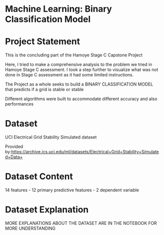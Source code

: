 # Machine Learning: Binary Classification Model 

# Project Statement 

This is the concluding part of the Hamoye Stage C Capstone Project

Here, I tried to make a comprehensive analysis to the problem we tried in Hamoye Stage 
C assessment. I took a step further to visualize what was not done in Stage C assessment
as it had some limited instructions.

The Project as a whole seeks to build a BINARY CLASSIFICATION MODEL that predicts if
a grid is stable or stable

Different algorithms were built to accommodate different accuracy and also performances

# Dataset

UCI Electrical Grid Stability Simulated dataset

Provided by:https://archive.ics.uci.edu/ml/datasets/Electrical+Grid+Stability+Simulated+Data+

# Dataset Content

14 features 
    - 12 primary predictive features 
    - 2 dependent variable

# Dataset Explanation 

MORE EXPLANATIONS ABOUT THE DATASET ARE IN THE NOTEBOOK FOR MORE UNDERSTANDING

